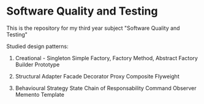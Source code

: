 # Software Quality and Testing
 
This is the repository for my third year subject "Software Quality and Testing"

Studied design patterns:

1. Creational - 
   Singleton
   Simple Factory, Factory Method, Abstract Factory
   Builder
   Prototype
   
2. Structural 
   Adapter
   Facade
   Decorator
   Proxy
   Composite
   Flyweight
   
3. Behavioural
   Strategy
   State
   Chain of Responsability
   Command
   Observer
   Memento
   Template
